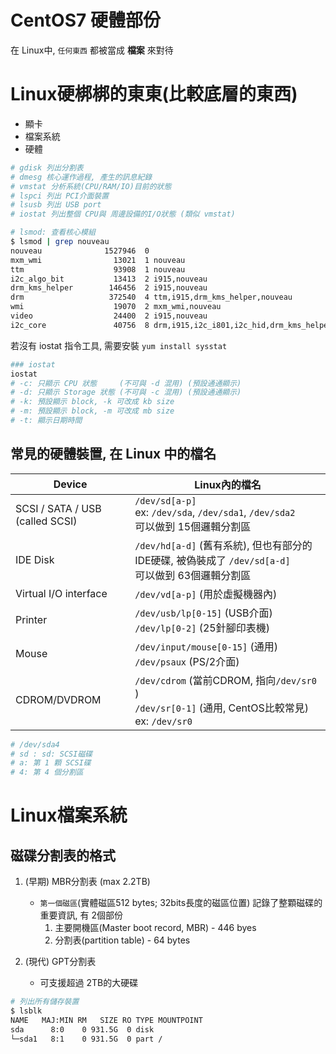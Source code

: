 # CentOS7 硬體部份

在 Linux中, `任何東西` 都被當成 **檔案** 來對待



# Linux硬梆梆的東東(比較底層的東西)

- 顯卡
- 檔案系統
- 硬體

```sh
# gdisk 列出分割表
# dmesg 核心運作過程, 產生的訊息紀錄
# vmstat 分析系統(CPU/RAM/IO)目前的狀態
# lspci 列出 PCI介面裝置
# lsusb 列出 USB port
# iostat 列出整個 CPU與 周邊設備的I/O狀態 (類似 vmstat)

# lsmod: 查看核心模組
$ lsmod | grep nouveau
nouveau              1527946  0 
mxm_wmi                13021  1 nouveau
ttm                    93908  1 nouveau
i2c_algo_bit           13413  2 i915,nouveau
drm_kms_helper        146456  2 i915,nouveau
drm                   372540  4 ttm,i915,drm_kms_helper,nouveau
wmi                    19070  2 mxm_wmi,nouveau
video                  24400  2 i915,nouveau
i2c_core               40756  8 drm,i915,i2c_i801,i2c_hid,drm_kms_helper,i2c_algo_bit,nouveau,videodev
```

若沒有 iostat 指令工具, 需要安裝 `yum install sysstat`

```bash
### iostat
iostat
# -c: 只顯示 CPU 狀態     (不可與 -d 混用) (預設通通顯示)
# -d: 只顯示 Storage 狀態 (不可與 -c 混用) (預設通通顯示)
# -k: 預設顯示 block, -k 可改成 kb size
# -m: 預設顯示 block, -m 可改成 mb size
# -t: 顯示日期時間
```


## 常見的硬體裝置, 在 Linux 中的檔名

Device                                | Linux內的檔名
------------------------------------- | ----------------------
SCSI / SATA / USB (called SCSI)       | `/dev/sd[a-p]` <br> ex: `/dev/sda`, `/dev/sda1`, `/dev/sda2` <br> 可以做到 15個邏輯分割區
IDE Disk                              | `/dev/hd[a-d]` (舊有系統), 但也有部分的 IDE硬碟, 被偽裝成了 `/dev/sd[a-d]` <br> 可以做到 63個邏輯分割區
Virtual I/O interface                 | `/dev/vd[a-p]` (用於虛擬機器內)
Printer                               | `/dev/usb/lp[0-15]` (USB介面) <br> `/dev/lp[0-2]` (25針腳印表機)
Mouse                                 | `/dev/input/mouse[0-15]` (通用) <br> `/dev/psaux` (PS/2介面)
CDROM/DVDROM                          | `/dev/cdrom` (當前CDROM, 指向`/dev/sr0` )  <br> `/dev/sr[0-1]` (通用, CentOS比較常見) <br> ex: `/dev/sr0`

```sh
# /dev/sda4
# sd : sd: SCSI磁碟
# a: 第 1 顆 SCSI碟
# 4: 第 4 個分割區
```



# Linux檔案系統

## 磁碟分割表的格式

1. (早期) MBR分割表 (max 2.2TB)
    - `第一個磁區`(實體磁區512 bytes; 32bits長度的磁區位置) 記錄了整顆磁碟的重要資訊, 有 2個部份
        1. 主要開機區(Master boot record, MBR) - 446 byes
        2. 分割表(partition table) - 64 bytes

2. (現代) GPT分割表
    - 可支援超過 2TB的大硬碟

```sh
# 列出所有儲存裝置
$ lsblk
NAME   MAJ:MIN RM   SIZE RO TYPE MOUNTPOINT
sda      8:0    0 931.5G  0 disk
└─sda1   8:1    0 931.5G  0 part /
```
